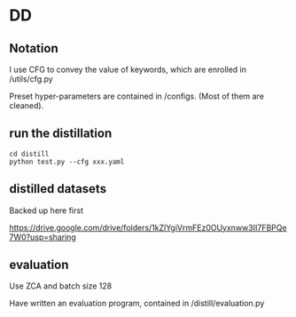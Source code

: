 # DD
## Notation
I use CFG to convey the value of keywords, which are enrolled in /utils/cfg.py

Preset hyper-parameters are contained in /configs. (Most of them are cleaned).

## run the distillation
```
cd distill
python test.py --cfg xxx.yaml
```

## distilled datasets
Backed up here first

https://drive.google.com/drive/folders/1kZlYgiVrmFEz0OUyxnww3II7FBPQe7W0?usp=sharing

## evaluation
Use ZCA and batch size 128

Have written an evaluation program, contained in /distill/evaluation.py
